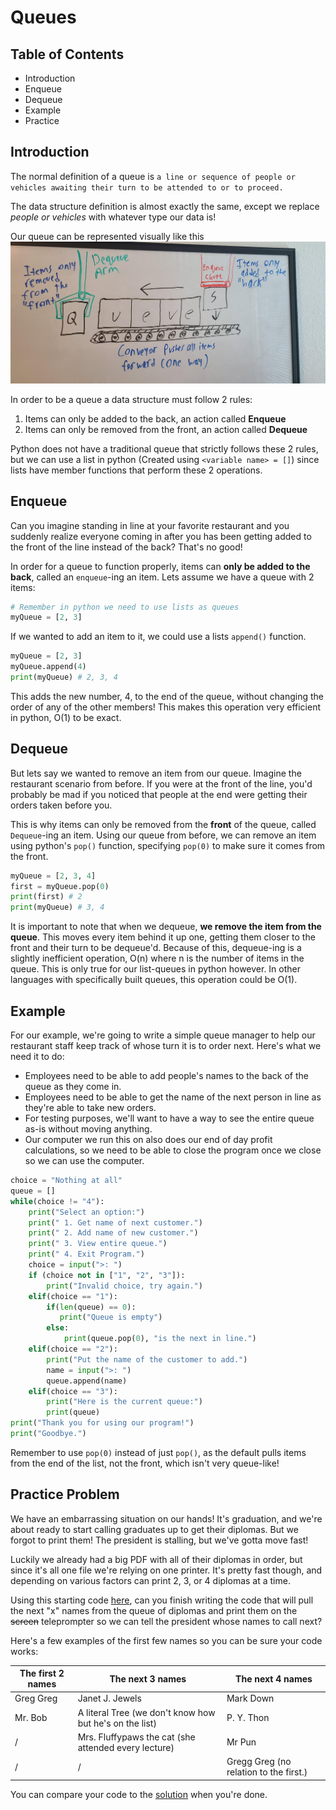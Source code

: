 # Queues
## Table of Contents
* Introduction
* Enqueue
* Dequeue
* Example
* Practice

## Introduction
The normal definition of a queue is ```a line or sequence of people or vehicles awaiting their turn to be attended to or to proceed.```

The data structure definition is almost exactly the same, except we replace *people or vehicles* with whatever type our data is! 

Our queue can be represented visually like this
![Whiteboard drawing of queues](./queues.png)

In order to be a queue a data structure must follow 2 rules:
1. Items can only be added to the back, an action called **Enqueue**
2. Items can only be removed from the front, an action called **Dequeue**

Python does not have a traditional queue that strictly follows these 2 rules, but we can use a list in python (Created using `<variable name> = []`) since lists have member functions that perform these 2 operations.
## Enqueue
Can you imagine standing in line at your favorite restaurant and you suddenly realize everyone coming in after you has been getting added to the front of the line instead of the back? That's no good!

In order for a queue to function properly, items can **only be added to the back**, called an `enqueue`-ing an item. Lets assume we have a queue with 2 items:
```python
# Remember in python we need to use lists as queues
myQueue = [2, 3]
```

If we wanted to add an item to it, we could use a lists `append()` function.
```python
myQueue = [2, 3]
myQueue.append(4)
print(myQueue) # 2, 3, 4
```
This adds the new number, 4, to the end of the queue, without changing the order of any of the other members! This makes this operation very efficient in python, O(1) to be exact. 
## Dequeue
But lets say we wanted to remove an item from our queue. Imagine the restaurant scenario from before. If you were at the front of the line, you'd probably be mad if you noticed that people at the end were getting their orders taken before you.

This is why items can only be removed from the **front** of the queue, called `Dequeue`-ing an item.
Using our queue from before, we can remove an item using python's `pop()` function, specifying `pop(0)` to make sure it comes from the front.
```python
myQueue = [2, 3, 4]
first = myQueue.pop(0)
print(first) # 2
print(myQueue) # 3, 4
```
It is important to note that when we dequeue, **we remove the item from the queue**. This moves every item behind it up one, getting them closer to the front and their turn to be dequeue'd. Because of this, dequeue-ing is a slightly inefficient operation, O(n) where n is the number of items in the queue. This is only true for our list-queues in python however. In other languages with specifically built queues, this operation could be O(1).
## Example
For our example, we're going to write a simple queue manager to help our restaurant staff keep track of whose turn it is to order next. Here's what we need it to do:
* Employees need to be able to add people's names to the back of the queue as they come in.
* Employees need to be able to get the name of the next person in line as they're able to take new orders.
* For testing purposes, we'll want to have a way to see the entire queue as-is without moving anything.
* Our computer we run this on also does our end of day profit calculations, so we need to be able to close the program once we close so we can use the computer.

```python
choice = "Nothing at all"
queue = []
while(choice != "4"):
    print("Select an option:")
    print(" 1. Get name of next customer.")
    print(" 2. Add name of new customer.")
    print(" 3. View entire queue.")
    print(" 4. Exit Program.")
    choice = input(">: ")
    if (choice not in ["1", "2", "3"]):
        print("Invalid choice, try again.")
    elif(choice == "1"):
        if(len(queue) == 0):
           print("Queue is empty")
        else:
            print(queue.pop(0), "is the next in line.")
    elif(choice == "2"):
        print("Put the name of the customer to add.")
        name = input(">: ")
        queue.append(name)
    elif(choice == "3"):
        print("Here is the current queue:")
        print(queue)
print("Thank you for using our program!")
print("Goodbye.")
```
Remember to use `pop(0)` instead of just `pop()`, as the default pulls items from the end of the list, not the front, which isn't very queue-like!
## Practice Problem
We have an embarrassing situation on our hands! It's graduation, and we're about ready to start calling graduates up to get their diplomas. But we forgot to print them! The president is stalling, but we've gotta move fast!

Luckily we already had a big PDF with all of their diplomas in order, but since it's all one file we're relying on one printer. It's pretty fast though, and depending on various factors can print 2, 3, or 4 diplomas at a time.

Using this starting code [here](./practiceQueues.py), can you finish writing the code that will pull the next "x" names from the queue of diplomas and print them on the ~~screen~~ teleprompter so we can tell the president whose names to call next?

Here's a few examples of the first few names so you can be sure your code works:

The first 2 names | The next 3 names | The next 4 names
-------- | -------- | --------
Greg Greg | Janet J. Jewels | Mark Down
Mr. Bob | A literal Tree (we don't know how but he's on the list) | P. Y. Thon
/ | Mrs. Fluffypaws the cat (she attended every lecture) | Mr Pun
/ | / | Gregg Greg (no relation to the first.)

You can compare your code to the [solution](./solutionQueues.py) when you're done.